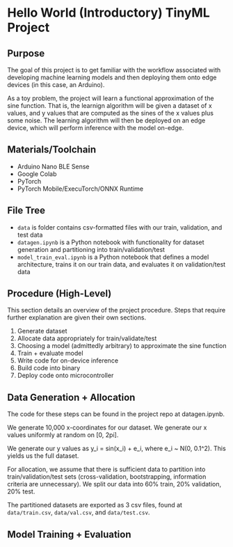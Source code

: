 # Hello World (Introductory) TinyML Project

## Purpose
The goal of this project is to get familiar with the workflow associated with developing machine learning models and then deploying them onto edge devices (in this case, an Arduino).

As a toy problem, the project will learn a functional approximation of the sine function. That is, the learnign algorithm will be given a dataset of x values, and y values that are computed as the sines of the x values plus some noise. The learning algorithm will then be deployed on an edge device, which will perform inference with the model on-edge.

## Materials/Toolchain
- Arduino Nano BLE Sense
- Google Colab
- PyTorch
- PyTorch Mobile/ExecuTorch/ONNX Runtime

## File Tree
- `data` is folder contains csv-formatted files with our train, validation, and test data
- `datagen.ipynb` is a Python notebook with functionality for dataset generation and partitioning into train/validation/test
- `model_train_eval.ipynb` is a Python notebook that defines a model architecture, trains it on our train data, and evaluates it on validation/test data

## Procedure (High-Level)
This section details an overview of the project procedure. Steps that require further explanation are given their own sections.
1. Generate dataset
2. Allocate data appropriately for train/validate/test
3. Choosing a model (admittedly arbitrary) to approximate the sine function
4. Train + evaluate model
5. Write code for on-device inference
6. Build code into binary
7. Deploy code onto microcontroller

## Data Generation + Allocation
The code for these steps can be found in the project repo at datagen.ipynb.

We generate 10,000 x-coordinates for our dataset. We generate our x values uniformly at random on [0, 2pi].

We generate our y values as y_i = sin(x_i) + e_i, where e_i ~ N(0, 0.1^2). This yields us the full dataset.

For allocation, we assume that there is sufficient data to partition into train/validation/test sets (cross-validation, bootstrapping, information criteria are unnecessary). We split our data into 60% train, 20% validation, 20% test.

The partitioned datasets are exported as 3 csv files, found at `data/train.csv`, `data/val.csv`, and `data/test.csv`.

## Model Training + Evaluation

